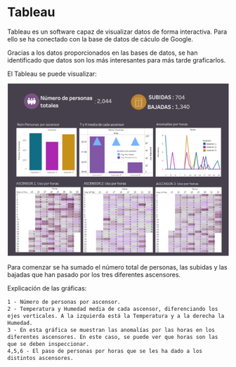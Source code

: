 # Tableau

Tableau es un software capaz de visualizar datos de forma interactiva. Para ello se ha conectado con la base de datos de cáculo de Google.

Gracias a los datos proporcionados en las bases de datos, se han identificado que datos son los más interesantes para más tarde graficarlos. 

El Tableau se puede visualizar:

![alt text](https://github.com/MasterIMH/Tecnologias-Industriales/blob/main/Tableau/TABLEAU.PNG)

Para comenzar se ha sumado el número total de personas, las subidas y las bajadas que han pasado por los tres diferentes ascensores.

Explicación de las gráficas:

    1 - Número de personas por ascensor. 
    2 - Temperatura y Humedad media de cada ascensor, diferenciando los ejes verticales. A la izquierda está la Temperatura y a la derecha la Humedad.
    3 - En esta gráfica se muestran las anomalías por las horas en los diferentes ascensores. En este caso, se puede ver que horas son las que se deben inspeccionar.
    4,5,6 - El paso de personas por horas que se les ha dado a los distintos ascensores. 
